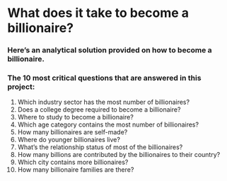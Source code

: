 # What does it take to become a billionaire? 

### Here’s an analytical solution provided on how to become a billionaire.

### The 10 most critical questions that are answered in this project:


1. Which industry sector has the most number of billionaires?
2. Does a college degree required to become a billionaire?
3. Where to study to become a billionaire?
4. Which age category contains the most number of billionaires?
5. How many billionaires are self-made?
6. Where do younger billionaires live?
7. What’s the relationship status of most of the billionaires?
8. How many billions are contributed by the billionaires to their country?
9. Which city contains more billionaires?
10. How many billionaire families are there?


